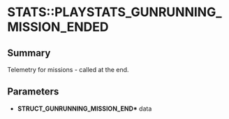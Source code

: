 # STATS::PLAYSTATS_GUNRUNNING_MISSION_ENDED

## Summary
Telemetry for missions - called at the end.

## Parameters
* **STRUCT_GUNRUNNING_MISSION_END\*** data